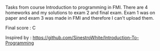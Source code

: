 Tasks from course Introduction to programming in FMI.
There are 4 homeworks and my solutions to exam 2 and final exam.
Exam 1 was on paper and exam 3 was made in FMI and therefore I can't upload them.

Final score : C

Inspired by : https://github.com/SinestroWhite/Introduction-To-Programming
